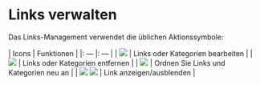 # Links verwalten

Das Links-Management verwendet die üblichen Aktionssymbole:

\| Icons \| Funktionen \| \|: — \|: — \| \| ![](../../.gitbook/assets/graphics221%20%283%29.png) \| Links oder Kategorien bearbeiten \| \| ![](../../.gitbook/assets/images158%20%286%29.png) \| Links oder Kategorien entfernen \| \| ![](../../.gitbook/assets/images159%20%286%29.png) \| Ordnen Sie Links und Kategorien neu an \| \| ![](../../.gitbook/assets/images161%20%286%29.png) ![](../../.gitbook/assets/images160%20%286%29.png) \| Link anzeigen/ausblenden \|

